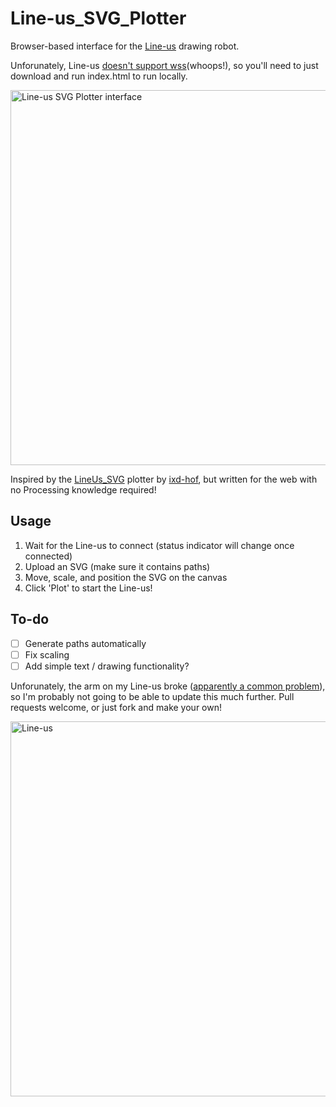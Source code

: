 # Line-us_SVG_Plotter
Browser-based interface for the [Line-us](https://www.line-us.com/) drawing robot.

Unforunately, Line-us [doesn't support wss](https://github.com/Line-us/Line-us-Programming?tab=readme-ov-file#websockets-connection)(whoops!), so you'll need to just download and run index.html to run locally. 

<img width="600" alt="Line-us SVG Plotter interface" src="https://github.com/user-attachments/assets/14f33888-74cc-4f71-b41e-e0ec3d75271f">

Inspired by the [LineUs_SVG](https://github.com/ixd-hof/LineUs_SVG/) plotter by [ixd-hof](https://github.com/ixd-hof), but written for the web with no Processing knowledge required!

## Usage
1. Wait for the Line-us to connect (status indicator will change once connected)
2. Upload an SVG (make sure it contains paths)
3. Move, scale, and position the SVG on the canvas
4. Click 'Plot' to start the Line-us!

## To-do
- [ ] Generate paths automatically
- [ ] Fix scaling
- [ ] Add simple text / drawing functionality?

Unforunately, the arm on my Line-us broke ([apparently a common problem](https://forum.line-us.com/t/arm-broken-drawings/406)), so I'm probably not going to be able to update this much further. Pull requests welcome, or just fork and make your own!

<img width="600" alt="Line-us" src="https://github.com/user-attachments/assets/04a82da3-7f45-495b-be3f-1c9b8fa97fa3">

